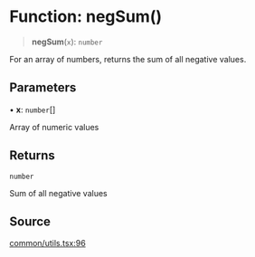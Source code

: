 # Function: negSum()

> **negSum**(`x`): `number`

For an array of numbers, returns the sum of all negative values.

## Parameters

• **x**: `number`[]

Array of numeric values

## Returns

`number`

Sum of all negative values

## Source

[common/utils.tsx:96](https://github.com/riyavsinha/logomakerjs/blob/1a68b30ba77ebc4d7364dc66477b45820dec335d/src/common/utils.tsx#L96)
